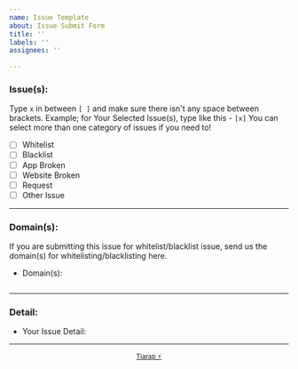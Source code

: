 ```yaml
---
name: Issue Template
about: Issue Submit Form
title: ''
labels: ''
assignees: ''

---
```


<!-- Select The Issue Category(s) -->

### Issue(s):

Type `x` in between `[ ]` and make sure there isn't any space between brackets. Example; for Your Selected Issue(s), type like this - `[x]` 
You can select more than one category of issues if you need to!

- [ ] Whitelist
- [ ] Blacklist
- [ ] App Broken
- [ ] Website Broken
- [ ] Request
- [ ] Other Issue

<!-- Type the **[x]** carefully -->

<hr>

### Domain(s):

If you are submitting this issue for whitelist/blacklist issue, send us the domain(s) for whitelisting/blacklisting here. 
<!------------------ Type after this tag ------------------->

- Domain(s):

<!-- Type the domain(s) between ```  tags -->

```

```

<hr>

### Detail:

<!------------------ Type after this tag ------------------->

- Your Issue Detail:


<!------------------ Type before this tag ------------------>
<!-- Just a desciption of the issue when you visit the site/use app/software. Or steps on reproducing this -->
<hr>


<div align="center">
  <sub><a href="https://doh.tiar.app" target="_blank">Tiarap ⚡️</a></sub>
</div>
